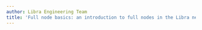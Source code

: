 ```yaml
---
author: Libra Engineering Team
title: 'Full node basics: an introduction to full nodes in the Libra network'
---
```


<BlogRedirect />
